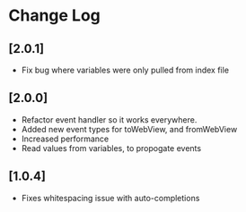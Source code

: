 # Change Log

## [2.0.1]

- Fix bug where variables were only pulled from index file

## [2.0.0]

- Refactor event handler so it works everywhere.
- Added new event types for toWebView, and fromWebView
- Increased performance
- Read values from variables, to propogate events

## [1.0.4]

- Fixes whitespacing issue with auto-completions